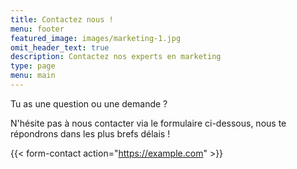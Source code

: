 ```yaml
---
title: Contactez nous !
menu: footer
featured_image: images/marketing-1.jpg
omit_header_text: true
description: Contactez nos experts en marketing
type: page
menu: main
---
```

Tu as une question ou une demande ?


N'hésite pas à nous contacter via le formulaire ci-dessous, nous te répondrons dans les plus brefs délais !

{{< form-contact action="https://example.com"  >}}

